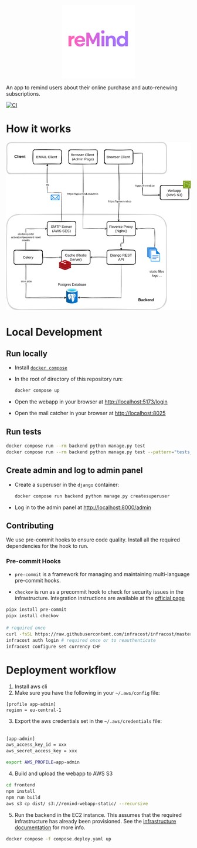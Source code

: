 <p align="center">
  <img src="./docs/reMind_Logo_transparent.png" alt="logo" width="200"/>
</p>

An app to remind users about their online purchase and auto-renewing
subscriptions.

[![CI](https://github.com/grizzi/remind/actions/workflows/ci.yml/badge.svg)](https://github.com/grizzi/remind/actions/workflows/ci.yml)

# How it works

<p align="center">
  <img src="./docs/system.drawio.png">
</p>

# Local Development

## Run locally

- Install [`docker compose`](https://docs.docker.com/compose/install/standalone/)
- In the root of directory of this repository run:

  ```bash
  docker compose up
  ```

- Open the webapp in your browser at
  [http://localhost:5173/login](http://localhost:5173/login)

- Open the mail catcher in your browser at
  [http://localhost:8025](http://localhost:8025)

## Run tests

```bash
docker compose run --rm backend python manage.py test
docker compose run --rm backend python manage.py test --pattern="tests_*.py" # to run specific tests

```

## Create admin and log to admin panel

- Create a superuser in the `django` container:

  ```bash
  docker compose run backend python manage.py createsuperuser
  ```

- Log in to the admin panel at
  [http://localhost:8000/admin](http://localhost:8000/admin)

## Contributing

We use pre-commit hooks to ensure code quality. Install all the required
dependencies for the hook to run.

### Pre-commit Hooks

- `pre-commit` is a framework for managing and maintaining multi-language
  pre-commit hooks.

- `checkov` is run as a precommit hook to check for security issues in the
  infrastructure. Integration instructions are available at the
  [official page](https://www.checkov.io/2.Basics/Installing%20Checkov.html)

```bash
pipx install pre-commit
pipx install checkov

# required once
curl -fsSL https://raw.githubusercontent.com/infracost/infracost/master/scripts/install.sh | sh
infracost auth login # required once or to reauthenticate
infracost configure set currency CHF
```

# Deployment workflow

1. Install aws cli
2. Make sure you have the following in your `~/.aws/config` file:

```
[profile app-admin]
region = eu-central-1
```

3. Export the aws credentials set in the `~/.aws/credentials` file:

```bash

[app-admin]
aws_access_key_id = xxx
aws_secret_access_key = xxx
```

```bash
export AWS_PROFILE=app-admin
```

4. Build and upload the webapp to AWS S3

```bash
cd frontend
npm install
npm run build
aws s3 cp dist/ s3://remind-webapp-static/ --recursive
```

5. Run the backend in the EC2 instance. This assumes that the required infrastructure has already been provisioned. See the [infrastructure documentation](./infra/infra.md) for more info.

```bash
docker compose -f compose.deploy.yaml up
```
